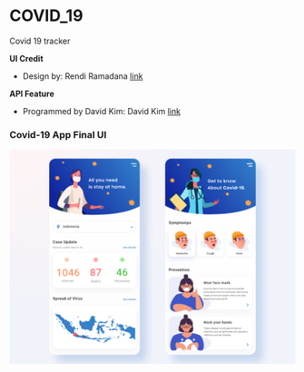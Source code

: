 # COVID_19
Covid 19 tracker

**UI Credit**

- Design by: Rendi Ramadana [link](https://www.uplabs.com/posts/coronavirus-information-concept)

**API Feature**

- Programmed by David Kim: David Kim [link](https://www.youtube.com/watch?v=Y0CF-z_WPhU&feature=youtu.be)

### Covid-19 App Final UI

![App UI](/covid_19.png)
